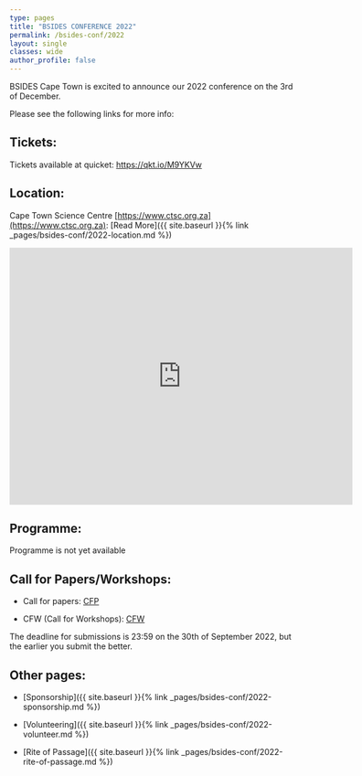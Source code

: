 ```yaml
---
type: pages
title: "BSIDES CONFERENCE 2022"
permalink: /bsides-conf/2022
layout: single
classes: wide
author_profile: false
---
```

<p>BSIDES Cape Town is excited to announce our 2022 conference on the 3rd of  December.</p>
<p>Please see the following links for more info:</p>



## Tickets:
Tickets available at quicket: https://qkt.io/M9YKVw

## Location:
Cape Town Science Centre [https://www.ctsc.org.za](https://www.ctsc.org.za): 
[Read More]({{ site.baseurl }}{% link _pages/bsides-conf/2022-location.md %}) 
<iframe src="https://www.google.com/maps/embed?pb=!1m18!1m12!1m3!1d3310.1161613661575!2d18.461793015165348!3d-33.93814033009232!2m3!1f0!2f0!3f0!3m2!1i1024!2i768!4f13.1!3m3!1m2!1s0x1dcc5d058484eba7%3A0xd4bb85c829464c5!2sCape%20Town%20Science%20Centre!5e0!3m2!1sen!2sza!4v1646655787351!5m2!1sen!2sza" width="600" height="450" style="border:0;" allowfullscreen="" loading="lazy"></iframe>

## Programme:
Programme is not yet available  

## Call for Papers/Workshops:
- Call for papers:  [CFP](/assets/pdf/Call_for_Papers_2022.pdf)

[//]: # ([Closed]&#40;{{ site.baseurl }}{% link _pages/bsides-conf/2022-cfp.md %}&#41; )

- CFW (Call for Workshops):  [CFW](/assets/pdf/CFW_2022.pdf)

The deadline for submissions is 23:59 on the 30th of September 2022, but the earlier you submit the better. 

[//]: # ([Closed]&#40;{{ site.baseurl }}{% link _pages/bsides-conf/2022-cfw.md %}&#41; )

## Other pages:
  
- [Sponsorship]({{ site.baseurl }}{% link _pages/bsides-conf/2022-sponsorship.md %})  
  
- [Volunteering]({{ site.baseurl }}{% link _pages/bsides-conf/2022-volunteer.md %})  

- [Rite of Passage]({{ site.baseurl }}{% link _pages/bsides-conf/2022-rite-of-passage.md %})  

